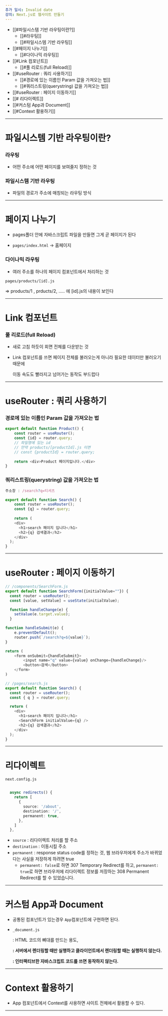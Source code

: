 ```yaml
---
추가 일시: Invalid date
강의: Next.js로 웹사이트 만들기
---
```

- [[#파일시스템 기반 라우팅이란?]]
    - [[#라우팅]]
    - [[#파일시스템 기반 라우팅]]
- [[#페이지 나누기]]
    - [[#다이나믹 라우팅]]
- [[#Link 컴포넌트]]
    - [[#풀 리로드(full Reload)]]
- [[#useRouter : 쿼리 사용하기]]
    - [[#경로에 있는 이름인 Param 값을 가져오는 법]]
    - [[#쿼리스트링(querystring) 값을 가져오는 법]]
- [[#useRouter : 페이지 이동하기]]
- [[# 리다이렉트]]
- [[#커스텀 App과 Document]]
- [[#Context 활용하기]]

---

  

# 파일시스템 기반 라우팅이란?

  

### **라우팅**

- 어떤 주소에 어떤 페이지를 보여줄지 정하는 것

### **파일시스템 기반 라우팅**

- 파일의 경로가 주소에 매칭되는 라우팅 방식

  

---

# 페이지 나누기

  

- pages폴더 안에 자바스크립트 파일을 만들면 그게 곧 페이지가 된다

  

- `pages/index.html` → 홈페이지

  

### 다이나믹 라우팅

- 여러 주소를 하나의 페이지 컴포넌트에서 처리하는 것

`pages/products/[id].js`

⇒ products/1 , prducts/2, ….. 에 [id].js의 내용이 보인다

  

---

# Link 컴포넌트

### 풀 리로드(full Reload)

- 새로 고침 하듯이 회면 전체를 다운받는 것

  

- Link 컴포넌트를 쓰면 페이지 전체를 불러오는게 아니라 필요한 데이터만 불러오기 때문에
    
    이동 속도도 빨라지고 넘어가는 동작도 부드럽다
    

  

---

# useRouter : 쿼리 사용하기

  

### 경로에 있는 이름인 Param 값을 가져오는 법

```TypeScript
export default function Product() {
	const router = useRouter();
	const {id} = router.query; 
	// 파일명에 있는 id
	// 만약 products/[productId].js 이면
	// const {productId} = router.query;
	
	return <div>Product 페이지입니다.</div>
}
```

  

### 쿼리스트링(querystring) 값을 가져오는 법

  

```TypeScript
주소창 : /search?q=티셔츠
```

```TypeScript
export default function Search() {
	const router = useRouter();
	const {q} = router.query;
	
	return (
    <div>
      <h1>search 페이지 입니다</h1>
      <h2>{q} 검색결과</h2>
    </div>
  );
}
```

  

---

# useRouter : 페이지 이동하기

```TypeScript
// /components/SearchForm.js
export default function SearchForm({initialValue=""}) {
  const router = useRouter();
  const [value, setValue] = useState(initialValue);

  function handleChange(e) {
    setValue(e.target.value);
  }

function handleSubmit(e) {
	e.preventDefault();
	router.push(`/search?q=${value}`);
}

return (
	<form onSubmit={handleSubmit}>
		<input name="q" value={value} onChange={handleChange}/>
		<button>검색</button>
	</form>
)
```

```TypeScript
// /pages/search.js
export default function Search() {
  const router = useRouter();
  const { q } = router.query;

  return (
    <div>
      <h1>search 페이지 입니다</h1>
      <SearchForm initialValue={q} />
      <h2>{q} 검색결과</h2>
    </div>
  );
}
```

  

---

# 리다이렉트

  

`next.config.js`

```TypeScript

  async redirects() {
    return [
      {
        source: '/about',
        destination: '/',
        permanent: true,
      },
    ]
  },
```

- `source` : 리다이렉트 처리를 할 주소
- `destination` : 이동시킬 주소
- `permanent` : response status code를 정하는 것, 웹 브라우저에게 주소가 바뀌었다는 사실을 저장하게 하려면 true
    - `permanent: false`로 하면 307 Temporary Redirect를 하고, `permanent: true`로 하면 브라우저에 리다이렉트 정보를 저장하는 308 Permanent Redirect를 할 수 있었습니다.

---

# 커스텀 App과 Document

  

- 공통된 컴포넌트가 있는경우 `App`컴포넌트에 구현하면 된다.
- `_document.js`
    
    : HTML 코드의 뼈대를 만드는 용도,
    
    **: 서버에서 렌더링할 때만 실행하고 클라이언트에서 렌더링할 때는 실행하지 않는다.**
    
    **: 인터랙티브한 자바스크립트 코드를 쓰면 동작하지 않는다.**
    

  

---

# Context 활용하기

- App 컴포넌트에서 Context를 사용하면 사이트 전체에서 활용할 수 있다.

  

---